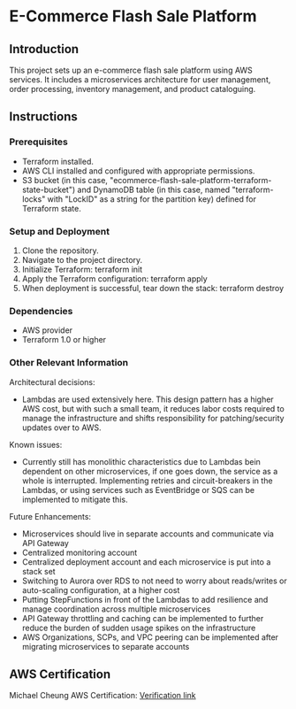 # E-Commerce Flash Sale Platform

## Introduction
This project sets up an e-commerce flash sale platform using AWS services. It includes a microservices architecture for user management, order processing, inventory management, and product cataloguing.

## Instructions

### Prerequisites
- Terraform installed.
- AWS CLI installed and configured with appropriate permissions.
- S3 bucket (in this case, "ecommerce-flash-sale-platform-terraform-state-bucket") and DynamoDB table (in this case, named "terraform-locks" with "LockID" as a string for the partition key) defined for Terraform state.

### Setup and Deployment
1. Clone the repository.
2. Navigate to the project directory.
3. Initialize Terraform:
terraform init
4. Apply the Terraform configuration:
terraform apply
5. When deployment is successful, tear down the stack:
terraform destroy

### Dependencies
- AWS provider
- Terraform 1.0 or higher

### Other Relevant Information
Architectural decisions:
- Lambdas are used extensively here. This design pattern has a higher AWS cost, but with such a small team, it reduces labor costs required to manage the infrastructure and shifts responsibility for patching/security updates over to AWS.

Known issues:
- Currently still has monolithic characteristics due to Lambdas bein dependent on other microservices, if one goes down, the service as a whole is interrupted. Implementing retries and circuit-breakers in the Lambdas, or using services such as EventBridge or SQS can be implemented to mitigate this.

Future Enhancements:
- Microservices should live in separate accounts and communicate via API Gateway
- Centralized monitoring account
- Centralized deployment account and each microservice is put into a stack set
- Switching to Aurora over RDS to not need to worry about reads/writes or auto-scaling configuration, at a higher cost
- Putting StepFunctions in front of the Lambdas to add resilience and manage coordination across multiple microservices
- API Gateway throttling and caching can be implemented to further reduce the burden of sudden usage spikes on the infrastructure
- AWS Organizations, SCPs, and VPC peering can be implemented after migrating microservices to separate accounts


## AWS Certification
Michael Cheung
AWS Certification: [Verification link](https://cp.certmetrics.com/amazon/en/public/verify/credential/M1GMGM72HMEEQRS1)  